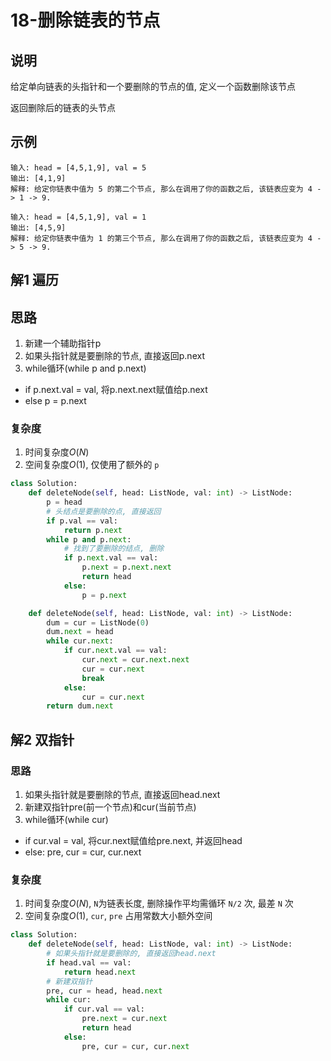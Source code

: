 # 18-删除链表的节点

## 说明
给定单向链表的头指针和一个要删除的节点的值, 定义一个函数删除该节点

返回删除后的链表的头节点

## 示例
```
输入: head = [4,5,1,9], val = 5
输出: [4,1,9]
解释: 给定你链表中值为 5 的第二个节点, 那么在调用了你的函数之后, 该链表应变为 4 -> 1 -> 9.

输入: head = [4,5,1,9], val = 1
输出: [4,5,9]
解释: 给定你链表中值为 1 的第三个节点, 那么在调用了你的函数之后, 该链表应变为 4 -> 5 -> 9.
```

## 解1 遍历

## 思路
1. 新建一个辅助指针p
2. 如果头指针就是要删除的节点, 直接返回p.next
3. while循环(while p and p.next)
- if p.next.val = val, 将p.next.next赋值给p.next
- else p = p.next

### 复杂度
1. 时间复杂度$O(N)$
2. 空间复杂度$O(1)$, 仅使用了额外的 `p`

```python
class Solution:
    def deleteNode(self, head: ListNode, val: int) -> ListNode:
        p = head
        # 头结点是要删除的点, 直接返回
        if p.val == val:
            return p.next
        while p and p.next:
            # 找到了要删除的结点, 删除
            if p.next.val == val:
                p.next = p.next.next
                return head
            else:
                p = p.next
```

```python
    def deleteNode(self, head: ListNode, val: int) -> ListNode:
        dum = cur = ListNode(0)
        dum.next = head
        while cur.next:
            if cur.next.val == val:
                cur.next = cur.next.next
                cur = cur.next
                break
            else:
                cur = cur.next
        return dum.next
```

## 解2 双指针

### 思路
1. 如果头指针就是要删除的节点, 直接返回head.next
2. 新建双指针pre(前一个节点)和cur(当前节点)
3. while循环(while cur)
- if cur.val = val, 将cur.next赋值给pre.next, 并返回head
- else: pre, cur = cur, cur.next

### 复杂度
1. 时间复杂度$O(N)$, `N`为链表长度, 删除操作平均需循环 `N/2` 次, 最差 `N` 次
2. 空间复杂度$O(1)$, `cur`, `pre` 占用常数大小额外空间

```python
class Solution:
    def deleteNode(self, head: ListNode, val: int) -> ListNode:
        # 如果头指针就是要删除的, 直接返回head.next
        if head.val == val:
            return head.next
        # 新建双指针
        pre, cur = head, head.next
        while cur:
            if cur.val == val:
                pre.next = cur.next
                return head
            else:
                pre, cur = cur, cur.next
```